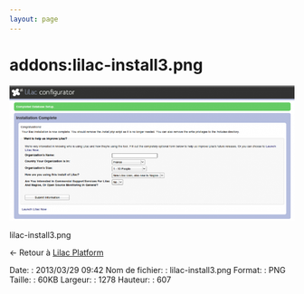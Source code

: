 ```yaml
---
layout: page
---
```


addons:lilac-install3.png
=========================

[![lilac-install3.png](../../assets/media/addons/lilac-install3.png@cache=&w=899&h=427 "lilac-install3.png")](../../assets/media/addons/lilac-install3.png@cache= "Afficher le fichier original")

lilac-install3.png

← Retour à [Lilac
Platform](../../nagios/addons/lilac-platform.html "nagios:addons:lilac-platform")

Date:
:   2013/03/29 09:42
Nom de fichier:
:   lilac-install3.png
Format:
:   PNG
Taille:
:   60KB
Largeur:
:   1278
Hauteur:
:   607

